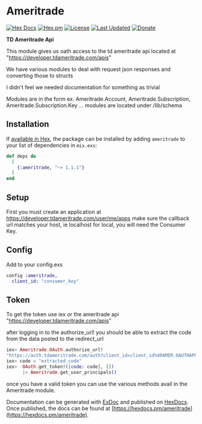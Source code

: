 # Ameritrade

[![Hex Docs](https://img.shields.io/badge/hex-docs-lightgreen.svg)](https://hexdocs.pm/ameritrade/)
[![Hex.pm](https://img.shields.io/hexpm/dt/ameritrade.svg)](https://hex.pm/packages/ameritrade)
[![License](https://img.shields.io/hexpm/l/ameritrade.svg)](https://github.com/mithereal/ex_ameritrade/blob/master/LICENSE)
[![Last Updated](https://img.shields.io/github/last-commit/mithereal/ex_ameritrade.svg)](https://github.com/mithereal/ex_ameritrade/commits/master)
[![Donate](https://img.shields.io/liberapay/patrons/mithereal)](https://liberapay.com/Mithereal/donate)

**TD Ameritrade Api**

This module gives us oath access to the td ameritrade api located at "https://developer.tdameritrade.com/apis"

We have various modules to deal with request json responses and converting those to structs 

I didn't feel we needed documentation for something as trivial

Modules are in the form ex. Ameritrade.Account, Ameritrade.Subscription,  Ameritrade.Subscription.Key ... modules are located under /lib/schema 

## Installation

If [available in Hex](https://hex.pm/packages/ameritrade), the package can be installed
by adding `ameritrade` to your list of dependencies in `mix.exs`:

```elixir
def deps do
  [
    {:ameritrade, "~> 1.1.1"}
  ]
end
```

## Setup 
First you must create an application at https://developer.tdameritrade.com/user/me/apps
make sure the callback url matches your host, ie localhost for local, you will need the Consumer Key.

## Config

Add to your config.exs
```elixir
config :ameritrade,
  client_id: "consumer_key"
```

## Token

To get the token
use iex or the ameritrade api "https://developer.tdameritrade.com/apis"

after logging in to the authorize_url! you should be able to extract the code from the data posted to the redirect_url

```elixir
iex> Ameritrade.OAuth.authorize_url!
"https://auth.tdameritrade.com/auth?client_id=client_id%40AMER.OAUTHAP&redirect_uri=&response_type=code"
iex> code = "extracted_code"
iex>  OAuth.get_token!([code: code], [])
      |> Ameritrade.get_user_principals()
```


once you have a valid token you can use the various methods avail in the Ameritrade module.

Documentation can be generated with [ExDoc](https://github.com/elixir-lang/ex_doc)
and published on [HexDocs](https://hexdocs.pm). Once published, the docs can
be found at [https://hexdocs.pm/ameritrade](https://hexdocs.pm/ameritrade).

